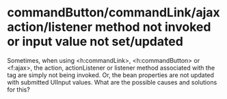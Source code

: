 
# commandButton/commandLink/ajax action/listener method not invoked or input value not set/updated

Sometimes, when using <h:commandLink>, <h:commandButton> or <f:ajax>, the action, actionListener or listener method associated with the tag are simply not being invoked. Or, the bean properties are not updated with submitted UIInput values.
What are the possible causes and solutions for this?

        